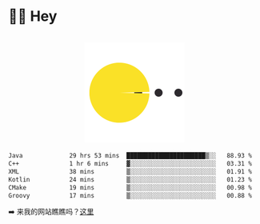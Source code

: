 
# 👋🏻 Hey
<div align="center">
	<br>
	<img src="https://raw.githubusercontent.com/Aniket965/Aniket965/master/pacman.svg?sanitize=true" width="200" height="200">
	<br>
</div>

<!--START_SECTION:waka-->

```text
Java             29 hrs 53 mins  ██████████████████████▒░░   88.93 %
C++              1 hr 6 mins     ▓░░░░░░░░░░░░░░░░░░░░░░░░   03.31 %
XML              38 mins         ▒░░░░░░░░░░░░░░░░░░░░░░░░   01.91 %
Kotlin           24 mins         ▒░░░░░░░░░░░░░░░░░░░░░░░░   01.23 %
CMake            19 mins         ▒░░░░░░░░░░░░░░░░░░░░░░░░   00.98 %
Groovy           17 mins         ▒░░░░░░░░░░░░░░░░░░░░░░░░   00.88 %
```

<!--END_SECTION:waka-->

 ➡️  来我的网站瞧瞧吗？[这里](https://www.shaolongfei.com)
